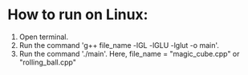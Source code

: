 # How to run on Linux:
1. Open terminal.
2. Run the command 'g++ file_name -lGL -lGLU -lglut -o main'.
3. Run the command './main'.
Here,
	file_name = "magic_cube.cpp" or "rolling_ball.cpp"